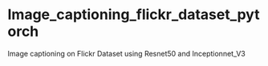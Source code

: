 # Image_captioning_flickr_dataset_pytorch
Image captioning on Flickr Dataset using Resnet50 and Inceptionnet_V3
